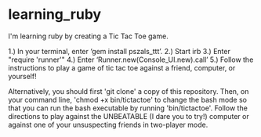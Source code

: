 learning_ruby
=============

I'm learning ruby by creating a Tic Tac Toe game.

1.) In your terminal, enter ‘gem install pszals_ttt’.
2.) Start irb
3.) Enter "require 'runner'"
4.) Enter ‘Runner.new(Console_UI.new).call’
5.) Follow the instructions to play a game of tic tac toe against a friend, computer, or yourself!

Alternatively, you should first 'git clone' a copy of this repository. Then,
on your command line, 'chmod +x bin/tictactoe' to change the bash mode so that you can 
run the bash executable by running 'bin/tictactoe'. Follow the directions to play against 
the UNBEATABLE (I dare you to try!) computer or against one of your unsuspecting friends 
in two-player mode.


